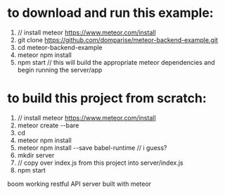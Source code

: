 # to download and run this example:  
1. // install meteor  https://www.meteor.com/install
2. git clone https://github.com/domparise/meteor-backend-example.git  
3. cd meteor-backend-example  
4. meteor npm install  
5. npm start // this will build the appropriate meteor dependencies and begin running the server/app
  
  
# to build this project from scratch:  
1. // install meteor  https://www.meteor.com/install
2. meteor create --bare <appname>  
3. cd <appname>  
4. meteor npm install   
5. meteor npm install --save babel-runtime // i guess?  
6. mkdir server  
7. // copy over index.js from this project into server/index.js  
8. npm start  
  
boom working restful API server built with meteor  
  